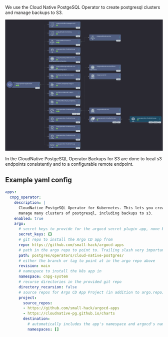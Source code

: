 We use the Cloud Native PostgeSQL Operator to create postgresql clusters and manage backups to S3. 

<img src="/assets/images/cnpg_operator_screenshot.png" alt="Screenshot of Argo CD's web interface showing the CNPG Operator Application in tree view mode. This includes configmap s for monitoring and manager config, webhook-service, cnpg-validating-webhook-config, backups CRD, clusters CRD, poolers CRD, scheduledBackups CRD, operator deployment, and 3 cluster roles. the cnpg-webhook-service is branching to the cnpg-webhook-service endpoint. The cnpg-validating-webhook-config is branching to an endpoint slice of the same name. the deployment has two children: cnpg-webhook-cert and cnpg-operator replicaset. the replicaset feeds into a single pod called cnpg-operator">

In the CloudNative PostgeSQL Operator Backups for S3 are done to local s3 endpoints consistently and to a configurable remote endpoint.

## Example yaml config

```yaml
apps:
  cnpg_operator:
    description: |
      CloudNative PostgeSQL Operator for Kubernetes. This lets you create and
      manage many clusters of postgresql, including backups to s3.
    enabled: true
    argo:
      # secret keys to provide for the argocd secret plugin app, none by default
      secret_keys: {}
      # git repo to install the Argo CD app from
      repo: https://github.com/small-hack/argocd-apps
      # path in the argo repo to point to. Trailing slash very important!
      path: postgres/operators/cloud-native-postgres/
      # either the branch or tag to point at in the argo repo above
      revision: main
      # namespace to install the k8s app in
      namespace: cnpg-system
      # recurse directories in the provided git repo
      directory_recursion: false
      # source repos for Argo CD App Project (in addition to argo.repo)
      project:
        source_repos:
        - https://github.com/small-hack/argocd-apps
        - https://cloudnative-pg.github.io/charts
        destination:
          # automatically includes the app's namespace and argocd's namespace
          namespaces: []
```
